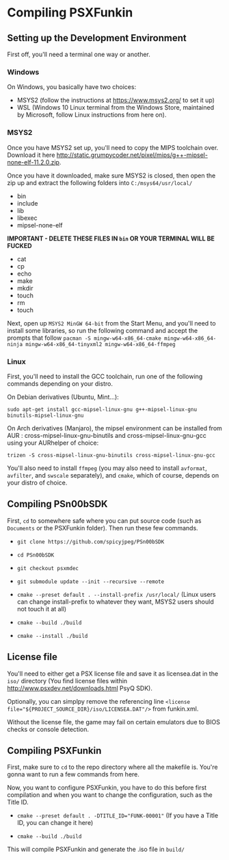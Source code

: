 # Compiling PSXFunkin

## Setting up the Development Environment
First off, you'll need a terminal one way or another.

### Windows
On Windows, you basically have two choices:
- MSYS2 (follow the instructions at https://www.msys2.org/ to set it up)
- WSL (Windows 10 Linux terminal from the Windows Store, maintained by Microsoft, follow Linux instructions from here on).

### MSYS2
Once you have MSYS2 set up, you'll need to copy the MIPS toolchain over. Download it here http://static.grumpycoder.net/pixel/mips/g++-mipsel-none-elf-11.2.0.zip.

Once you have it downloaded, make sure MSYS2 is closed, then open the zip up and extract the following folders into `C:/msys64/usr/local/`
- bin
- include
- lib
- libexec
- mipsel-none-elf

**IMPORTANT - DELETE THESE FILES IN `bin` OR YOUR TERMINAL WILL BE FUCKED**
- cat
- cp
- echo
- make
- mkdir
- touch
- rm
- touch

Next, open up `MSYS2 MinGW 64-bit` from the Start Menu, and you'll need to install some libraries, so run the following command and accept the prompts that follow `pacman -S mingw-w64-x86_64-cmake mingw-w64-x86_64-ninja mingw-w64-x86_64-tinyxml2 mingw-w64-x86_64-ffmpeg `

### Linux
First, you'll need to install the GCC toolchain, run one of the following commands depending on your distro.

On Debian derivatives (Ubuntu, Mint...):

`sudo apt-get install gcc-mipsel-linux-gnu g++-mipsel-linux-gnu binutils-mipsel-linux-gnu`

On Arch derivatives (Manjaro), the mipsel environment can be installed from AUR : cross-mipsel-linux-gnu-binutils and cross-mipsel-linux-gnu-gcc using your AURhelper of choice:

`trizen -S cross-mipsel-linux-gnu-binutils cross-mipsel-linux-gnu-gcc`

You'll also need to install `ffmpeg` (you may also need to install `avformat`, `avfilter`, and `swscale` separately), and `cmake`, which of course, depends on your distro of choice.

## Compiling PSn00bSDK
First, `cd` to somewhere safe where you can put source code (such as `Documents` or the PSXFunkin folder). Then run these few commands.

- `git clone https://github.com/spicyjpeg/PSn00bSDK`

- `cd PSn00bSDK`

- `git checkout psxmdec`

- `git submodule update --init --recursive --remote`

- `cmake --preset default . --install-prefix /usr/local/` (Linux users can change install-prefix to whatever they want, MSYS2 users should not touch it at all)

- `cmake --build ./build`

- `cmake --install ./build`

## License file
You'll need to either get a PSX license file and save it as licensea.dat in the `iso/` directory (You find license files within http://www.psxdev.net/downloads.html PsyQ SDK).

Optionally, you can simplpy remove the referencing line `<license file="${PROJECT_SOURCE_DIR}/iso/LICENSEA.DAT"/>` from funkin.xml.

Without the license file, the game may fail on certain emulators due to BIOS checks or console detection.

## Compiling PSXFunkin
First, make sure to `cd` to the repo directory where all the makefile is. You're gonna want to run a few commands from here.

Now, you want to configure PSXFunkin, you have to do this before first compilation and when you want to change the configuration, such as the Title ID.

- `cmake --preset default . -DTITLE_ID="FUNK-00001"` (If you have a Title ID, you can change it here)

- `cmake --build ./build`

This will compile PSXFunkin and generate the .iso file in `build/`
